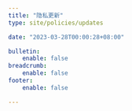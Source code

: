 ```yaml
---
title: "隐私更新"
type: site/policies/updates

date: "2023-03-28T00:00:28+08:00"

bulletin:
    enable: false
breadcrumb:
    enable: false
footer:
    enable: false

---
```

